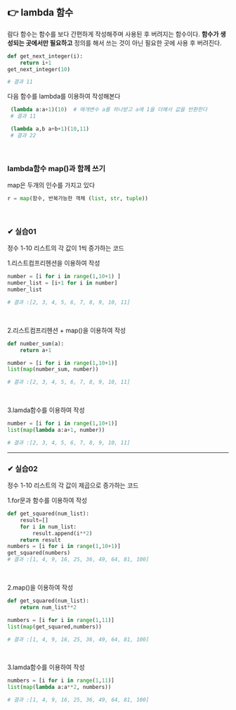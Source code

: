 ## 👉 lambda 함수   

람다 함수는 함수를 보다 간편하게 작성해주며 사용된 후 버려지는 함수이다. __함수가 생성되는 곳에서만 필요하고__ 정의를 해서 쓰는 것이 아닌 필요한 곳에 사용 후 버려진다.

```python
def get_next_integer(i):
    return i+1
get_next_integer(10)

# 결과 11
```
다음 함수를 lambda를 이용하여 작성해본다
```python
 (lambda a:a+1)(10)  # 매개변수 a를 하나받고 a에 1을 더해서 값을 반환한다
 # 결과 11

 (lambda a,b a+b+1)(10,11)
 # 결과 22
```
<br>

### lambda함수 map()과 함께 쓰기
map은 두개의 인수를 가지고 있다    
```python
r = map(함수, 반복가능한 객체 (list, str, tuple))
```
<br>

### ✔ 실습01
정수 1-10 리스트의 각 값이  1씩 증가하는 코드

1.리스트컴프리헨션을 이용하여 작성
```python
number = [i for i in range(1,10+1) ]
number_list = [i+1 for i in number]
number_list

# 결과 :[2, 3, 4, 5, 6, 7, 8, 9, 10, 11]
```
<br>

2.리스트컴프리헨션 + map()을 이용하여 작성

```python
def number_sum(a):
    return a+1

number = [i for i in range(1,10+1)]
list(map(number_sum, number))

# 결과 :[2, 3, 4, 5, 6, 7, 8, 9, 10, 11]
```
<br>

3.lamda함수를 이용하여 작성
```python
number = [i for i in range(1,10+1)]
list(map(lambda a:a+1, number))

# 결과 :[2, 3, 4, 5, 6, 7, 8, 9, 10, 11]
```
* * *

### ✔ 실습02
정수 1-10 리스트의 각 값이 제곱으로 증가하는 코드

1.for문과 함수를 이용하여 작성   

```python
def get_squared(num_list):
    result=[]
    for i in num_list:
        result.append(i**2)
    return result
numbers = [i for i in range(1,10+1)]
get_squared(numbers)
# 결과 :[1, 4, 9, 16, 25, 36, 49, 64, 81, 100]
```
<br>

2.map()을 이용하여 작성

```python
def get_squared(num_list):
    return num_list**2

numbers = [i for i in range(1,11)]
list(map(get_squared,numbers))

# 결과 :[1, 4, 9, 16, 25, 36, 49, 64, 81, 100]
```
<br>

3.lamda함수를 이용하여 작성
```python
numbers = [i for i in range(1,11)]
list(map(lambda a:a**2, numbers))

# 결과 :[1, 4, 9, 16, 25, 36, 49, 64, 81, 100]
